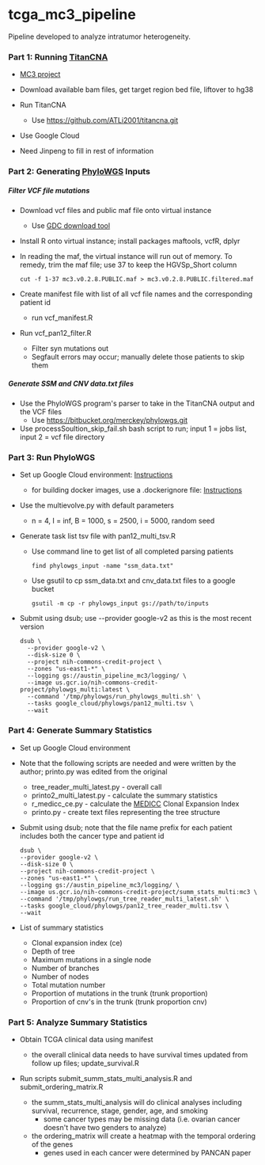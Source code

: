 # tcga_mc3_pipeline
Pipeline developed to analyze intratumor heterogeneity.


### Part 1: Running [TitanCNA](https://github.com/gavinha/TitanCNA.git)

- [MC3 project](https://gdc.cancer.gov/about-data/publications/mc3-2017)

- Download available bam files, get target region bed file, liftover to hg38

- Run TitanCNA
  - Use https://github.com/ATLi2001/titancna.git

- Use Google Cloud 
- Need Jinpeng to fill in rest of information


### Part 2: Generating [PhyloWGS](https://github.com/morrislab/phylowgs.git) Inputs

##### Filter VCF file mutations

- Download vcf files and public maf file onto virtual instance
  - Use [GDC download tool](https://gdc.cancer.gov/access-data/gdc-data-transfer-tool)
- Install R onto virtual instance; install packages maftools, vcfR, dplyr
- In reading the maf, the virtual instance will run out of memory. To remedy, trim the maf file; use 37 to keep the HGVSp_Short column
  ```
  cut -f 1-37 mc3.v0.2.8.PUBLIC.maf > mc3.v0.2.8.PUBLIC.filtered.maf
  ```

- Create manifest file with list of all vcf file names and the corresponding patient id
  - run vcf_manifest.R
- Run vcf_pan12_filter.R
  - Filter syn mutations out
  - Segfault errors may occur; manually delete those patients to skip them

##### Generate SSM and CNV data.txt files

- Use the PhyloWGS program's parser to take in the TitanCNA output and the VCF files
  - Use https://bitbucket.org/merckey/phylowgs.git
- Use processSoultion_skip_fail.sh bash script to run; input 1 = jobs list, input 2 = vcf file directory


### Part 3: Run PhyloWGS

- Set up Google Cloud environment: [Instructions](https://bitbucket.org/merckey/google_cloud/src/6500515126779350a301f327fcc0e5f92a455d57/austin_project.md?fileviewer=file-view-default)
  - for building docker images, use a .dockerignore file: [Instructions](https://docs.docker.com/engine/reference/builder/#dockerignore-file)

- Use the multievolve.py with default parameters
  - n = 4, I = inf, B = 1000, s = 2500, i = 5000, random seed

- Generate task list tsv file with pan12_multi_tsv.R 
  - Use command line to get list of all completed parsing patients
    ```
    find phylowgs_input -name "ssm_data.txt"
    ```
  - Use gsutil to cp ssm_data.txt and cnv_data.txt files to a google bucket
    ```
    gsutil -m cp -r phylowgs_input gs://path/to/inputs
    ```

- Submit using dsub; use --provider google-v2 as this is the most recent version
  ```
  dsub \
    --provider google-v2 \
    --disk-size 0 \
    --project nih-commons-credit-project \
    --zones "us-east1-*" \
    --logging gs://austin_pipeline_mc3/logging/ \
    --image us.gcr.io/nih-commons-credit-project/phylowgs_multi:latest \
    --command '/tmp/phylowgs/run_phylowgs_multi.sh' \
    --tasks google_cloud/phylowgs/pan12_multi.tsv \
    --wait
    ```
### Part 4: Generate Summary Statistics

- Set up Google Cloud environment

- Note that the following scripts are needed and were written by the author; printo.py was edited from the original
  - tree_reader_multi_latest.py - overall call
  - printo2_multi_latest.py - calculate the summary statistics
  - r_medicc_ce.py - calculate the [MEDICC](https://bitbucket.org/rfs/medicc) Clonal Expansion Index
  - printo.py - create text files representing the tree structure
  
- Submit using dsub; note that the file name prefix for each patient includes both the cancer type and patient id
  ```
  dsub \
  --provider google-v2 \
  --disk-size 0 \
  --project nih-commons-credit-project \
  --zones "us-east1-*" \
  --logging gs://austin_pipeline_mc3/logging/ \
  --image us.gcr.io/nih-commons-credit-project/summ_stats_multi:mc3 \
  --command '/tmp/phylowgs/run_tree_reader_multi_latest.sh' \
  --tasks google_cloud/phylowgs/pan12_tree_reader_multi.tsv \
  --wait
  ```
- List of summary statistics
  - Clonal expansion index (ce)
  - Depth of tree
  - Maximum mutations in a single node
  - Number of branches
  - Number of nodes
  - Total mutation number
  - Proportion of mutations in the trunk (trunk proportion)
  - Proportion of cnv's in the trunk (trunk proportion cnv)

### Part 5: Analyze Summary Statistics

- Obtain TCGA clinical data using manifest
  - the overall clinical data needs to have survival times updated from follow up files; update_survival.R

- Run scripts submit_summ_stats_multi_analysis.R and submit_ordering_matrix.R
  - the summ_stats_multi_analysis will do clinical analyses including survival, recurrence, stage, gender, age, and smoking
    - some cancer types may be missing data (i.e. ovarian cancer doesn't have two genders to analyze)
  - the ordering_matrix will create a heatmap with the temporal ordering of the genes
    - genes used in each cancer were determined by PANCAN paper

